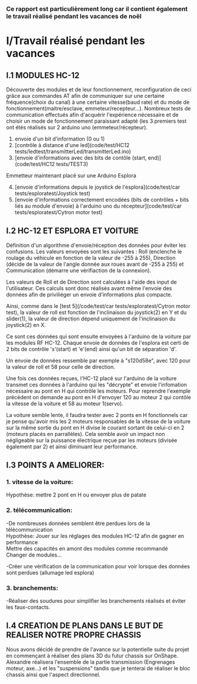 ### Ce rapport est particulièrement long car il contient également le travail réalisé pendant les vacances de noël

# I/Travail réalisé pendant les vacances

##  I.1 MODULES HC-12

Découverte des modules et de leur fonctionnement, reconfiguration de ceci grâce aux commandes AT afin de communiquer sur une certaine fréquence(choix du canal)
à une certaine vitesse(baud rate) et du mode de fonctionnement(maitre/esclave, emmeteur/recepteur...).
Nombreux tests de communication effectués afin d'acquérir l'expérience nécessaire et de choisir un mode de fonctionnement paraissant adapté (les 3 premiers test 
ont étés réalisés sur 2 arduino uno (emmeteur/récepteur).
  1. envoie d'un bit d'information (0 ou 1)
  2. [contrôle à distance d'une led](code/test/HC12 tests/ledtest/transmitterLed/transmitterLed.ino) 
  3. [envoie d'informations avec des bits de contôle (start, end)](code/test/HC12 tests/TEST3) 
     
  Emmetteur maintenant placé sur une Arduino Esplora   
  
  4. [envoie d'informations depuis le joystick de l'esplora](code/test/car tests/esploratest/Joystick test)
  5. [envoie d'informations correctement encodées (bits de contrôles + bits liés au module d'envoie) à l'arduino uno du récepteur](code/test/car tests/esploratest/Cytron motor test)
  


## I.2 HC-12 ET ESPLORA ET VOITURE

Définition d'un algorithme d'envoie/réception des données pour éviter les confusions.
Les valeurs envoyées sont les suivantes : Roll (enclenche le roulage du véhicule en fonction de la valeur de -255 à 255), Direction (décide de la valeur
de l'angle donnée aux roues avant de -255 à 255) et Communication (démarre une vérifiaction de la connexion).   

Les valeurs de Roll et de Direction sont calculées à l'aide des input de l'utilisateur. Ces calculs sont donc réalisés avant même l'envoie des données 
afin de priviliéger un envoie d'informations plus compacte.    

Ainsi, comme dans le [test 5](/code/test/car tests/esploratest/Cytron motor test), la valeur de roll est fonction de l'inclinaison du joystick(2) en Y et du slider(1), la valeur de direction dépend uniquement de l'inclinaison du joystick(2) en X.    

Ce sont ces données qui sont ensuite envoyées à l'arduino de la voiture par les modules RF HC-12.
Chaque envoie de données de l'esplora est certi de 2 bits de contrôle 's'(start) et 'e'(end) ainsi qu'un bit de séparation 'd'. 

Un envoie de données ressemble par exemple à "s120d58e", avec 120 pour la valeur de roll et 58 pour celle de direction.   

Une fois ces données reçues, l'HC-12 placé sur l'arduino de la voiture transmet ces données à l'arduino qui les "décrypte" et envoie l'infomation
nécessaire au pont en H qui contrôle les moteurs. Pour reprendre l'exemple précédent on demande au pont en H d'envoyer 120 au moteur 2 qui contôle 
la vitesse de la voiture et 58 au moteur 1(servo).  

La voiture semble lente, il faudra tester avec 2 ponts en H fonctionnels car je pense qu'avoir mis les 2 moteurs responsables de la vitesse de la voiture
sur la même sortie du pont en H divise le courant sortant de celui-ci en 2 (moteurs placés en parrallèles). Cela semble avoir un impact non négligeable
sur la puissance électrique reçue par les moteurs (divisée également par 2) et ainsi diminuant leur performance.


## I.3 POINTS A AMELIORER:

### 1. vitesse de la voiture:   

  Hypothèse: mettre 2 pont en H ou envoyer plus de patate
  

### 2. télécommunication:    

  -De nombreuses données semblent être perdues lors de la télécommunication   
  Hypothèse: Jouer sur les réglages des modules HC-12 afin de gagner en performance   
             Mettre des capacités en amont des modules comme recommandé   
             Changer de modules...    
             
  -Créer une vérification de la communication pour voir lorsque des données sont perdues (allumage led esplora)

### 3. branchements:
  -Réaliser des soudures pour simplifier les branchements réalisés et éviter les faux-contacts.   


## I.4 CREATION DE PLANS DANS LE BUT DE REALISER NOTRE PROPRE CHASSIS  

Nous avons décidé de prendre de l'avance sur la potentielle suite du projet en commençant à réaliser des plans 3D du futur chassis sur OnShape.
Alexandre réalisera l'ensemble de la partie transmission (Engrenages moteur, axe...) et les "suspensions" tandis que je tenterai de réaliser le bloc
chassis ainsi que l'aspect directionnel.
  


